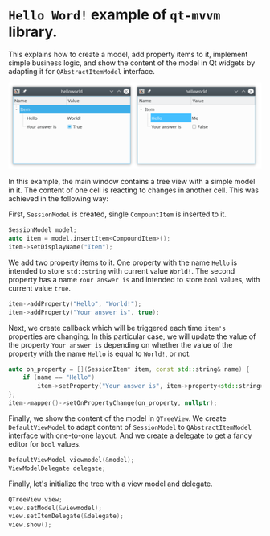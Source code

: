 # `Hello Word!` example of `qt-mvvm` library.

This explains how to create
a model, add property items to it, implement simple business logic, and 
show the content of the model in Qt widgets by adapting it for 
`QAbstractItemModel` interface.

![helloworld](../../doc/assets/helloworld.png)

In this example, the main window contains a tree view with a simple model in it.
The content of one cell is reacting to changes in another cell. This was achieved in the following way:

First, `SessionModel` is created, single `CompountItem` is inserted to it.

```C++
SessionModel model;
auto item = model.insertItem<CompoundItem>();
item->setDisplayName("Item");
```

We add two property items to it. One property with the name `Hello` is intended
to store `std::string` with current value `World!`. The second property has a
name `Your answer is` and intended to store `bool` values, with current value
`true`.

```C++
item->addProperty("Hello", "World!");
item->addProperty("Your answer is", true);
```

Next, we create callback which will be triggered each time `item's` properties
are changing. In this particular case, we will update the value of the property
`Your answer is` depending on whether the value of the property with the name
`Hello` is equal to `World!`, or not.

```C++
auto on_property = [](SessionItem* item, const std::string& name) {
    if (name == "Hello")
        item->setProperty("Your answer is", item->property<std::string>("Hello") == "World!");
};
item->mapper()->setOnPropertyChange(on_property, nullptr);
```

Finally, we show the content of the model in `QTreeView`. We create
`DefaultViewModel` to adapt content of `SessionModel` to `QAbstractItemModel`
interface with one-to-one layout. And we create a delegate to get a fancy editor
for `bool` values.

```C++
DefaultViewModel viewmodel(&model);
ViewModelDelegate delegate;
```

Finally, let's initialize the tree with a view model and delegate.

```C++
QTreeView view;
view.setModel(&viewmodel);
view.setItemDelegate(&delegate);
view.show();
```
